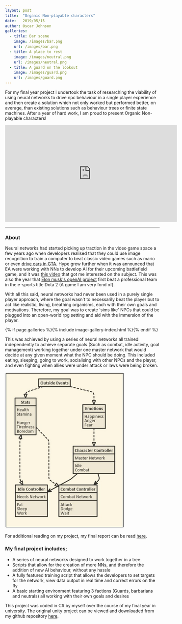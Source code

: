 ```yaml
---
layout: post
title:  "Organic Non-playable characters"
date:   2019/05/15
author: Oscar Johnson
galleries:
  - title: Bar scene
    image: /images/bar.png
    url: /images/bar.png
  - title: A place to rest
    image: /images/neutral.png
    url: /images/neutral.png
  - title: A guard on the lookout
    image: /images/guard.png
    url: /images/guard.png  
---
```

 
For my final year project I undertook the task of researching the viability of using neural networks to drive npc behaviour in a single player experience and then create a solution which not only worked but performed better, on average, than existing solutions such as behaviour trees or finite state machines. After a year of hard work, I am proud to present Organic Non-playable characters!
 
<iframe width="560" height="315" src="https://www.youtube.com/embed/nAxArUUPL_A" frameborder="0" allow="accelerometer; autoplay; encrypted-media; gyroscope; picture-in-picture" allowfullscreen></iframe>
 
---
### About
Neural networks had started picking up traction in the video game space a few years ago when developers realised that they could use image recognition to train a computer to beat classic video games such as mario or even [drive cars in GTA](https://www.youtube.com/watch?v=rvnHikUJ9T0). Hype grew further when it was announced that EA were working with NNs to develop AI for their upcoming battlefield game, and it was [this video](https://www.youtube.com/watch?v=BdtQxAvTwA4) that got me interested on the subject. This was also the year that [Elon musk's openAI project](https://www.theverge.com/2019/4/13/18309459/openai-five-dota-2-finals-ai-bot-competition-og-e-sports-the-international-champion) first beat a professional team in the e-sports title Dota 2 (A game I am very fond of). 
 
With all this said, neural networks had never been used in a purely single player approach, where the goal wasn't to necessarily beat the player but to act like realistic, living, breathing organisms, each with their own goals and motivations. Therefore, my goal was to create 'sims like' NPCs that could be plugged into an open-world rpg setting and aid with the immersion of the player.

{% if page.galleries %}{% include image-gallery-index.html %}{% endif %}
 
This was achieved by using a series of neural networks all trained independently to achieve separate goals (Such as combat, idle activity, goal management) working together under one master network that would decide at any given moment what the NPC should be doing. This included eating, sleeping, going to work, socialising with other NPCs and the player, and even fighting when allies were under attack or laws were being broken.

<img src="images/NN_flow.png">
 
For additional reading on my project, my final report can be read [here](/pdf/OrganicNPCsCopy.pdf).
 
### My final project includes;
- A series of neural networks designed to work together in a tree.
- Scripts that allow for the creation of more NNs, and therefore the addition of new AI behaviour, without any hassle
- A fully featured training script that allows the developers to set targets for the network, view data output in real time and correct errors on the fly
- A basic starting environment featuring 3 factions (Guards, barbarians and neutrals) all working with their own goals and desires
 
This project was coded in C# by myself over the course of my final year in university. The original unity project can be viewed and downloaded from my github repository [here](https://github.com/JohnnersUK/Organic-NPCs).
 
 

